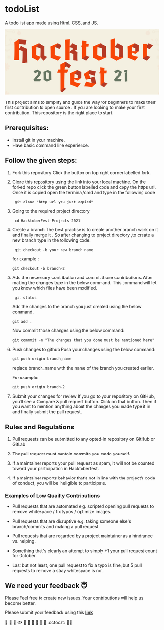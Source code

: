 # todoList 
A todo list app made using Html, CSS, and JS.

<a><img src="HACKTOBER.png" width="1000px"></a>


This project aims to simplify and guide the way for beginners to make their first contribution to open source . 
If you are looking to make your first contribution. This repository is the right place to start.

## Prerequisites:
* Install git in your machine.
* Have basic command line experience.

## Follow the given steps:

1. Fork this repository 
   Click the button on top right corner labelled fork.

2. Clone this repository using the link into your local machine.
   On the forked repo click the green button labelled code and copy the https url.
   Once it is copied open the terminal/cmd and type in the following code
   ```
    git clone "http url you just copied"
    ```
    
3. Going to the required project directory

   ```
    cd HacktoberFest-Projects-2021
    ```

4. Create a branch
   The best practise is to create another branch work on it and finally merge it .
   So after changing to project directory ,to create a new branch type in the following code.
   ```
    git checkout -b your_new_branch_name
    ```
    for example : 
    ```
    git checkout -b branch-2
    ``` 

5. Add the necessary contribution and commit those contributions.
    After making the changes type in the below command. This command will let you know which files have been modified.
   ```
    git status 
    ```
    Add the changes to the branch you just created using the below command.
     ```
    git add .
    ``` 
    Now commit those changes using the below command:
    
     ```
    git commmit -m "The changes that you done must be mentioned here"
    ```
<!--  
6. Merge the branch into the main branch -->

6. Push changes to github
   Push your changes using the below command:

    ```
    git push origin branch_name
    ```
    replace branch_name with the name of the branch you created earlier.
    
    For example:
    
    ```
    git push origin branch-2
    ```
7. Submit your changes for review
    If you go to your repository on GitHub, you'll see a Compare & pull request button. Click on that button.
    Then if you want to mention anything about the changes you made type it in and finally submit the pull request.

## Rules and Regulations

1. Pull requests can be submitted to any opted-in repository on GitHub or GitLab

2. The pull request must contain commits you made yourself.

3. If a maintainer reports your pull request as spam, it will not be counted toward your participation in Hacktoberfest.

4. If a maintainer reports behavior that’s not in line with the project’s code of conduct, you will be ineligible to participate.


### Examples of Low Quailty Contributions

+ Pull requests that are automated e.g. scripted opening pull requests to remove whitespace / fix typos / optimize images.

+ Pull requests that are disruptive e.g. taking someone else's branch/commits and making a pull request.

+ Pull requests that are regarded by a project maintainer as a hindrance vs. helping.

+ Something that's clearly an attempt to simply +1 your pull request count for October.

+ Last but not least, one pull request to fix a typo is fine, but 5 pull requests to remove a stray whitespace is not.


## We need your feedback :innocent:

Please Feel free to create new issues. Your contributions will help us become better.

Please submit your feedback using this **[link](https://github.com/Anushka7310/todoList/issues/new/choose)**

   :deciduous_tree: :mushroom: :shell: :fish: :frog: :honeybee: :turtle: :rooster: :whale2: :monkey: :octocat: :surfing_man:
